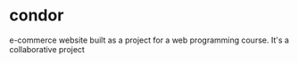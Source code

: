 # condor
e-commerce website built as a project for a web programming course. It's a collaborative project

